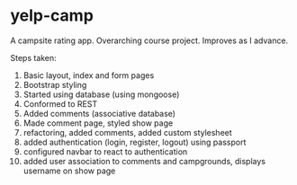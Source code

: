 # yelp-camp
A campsite rating app. Overarching course project. Improves as I advance.

Steps taken:
1. Basic layout, index and form pages
2. Bootstrap styling
3. Started using database (using mongoose)
4. Conformed to REST
5. Added comments (associative database)
6. Made comment page, styled show page
7. refactoring, added comments, added custom stylesheet
8. added authentication (login, register, logout) using passport
9. configured navbar to react to authentication
10. added user association to comments and campgrounds, displays username on show page 
